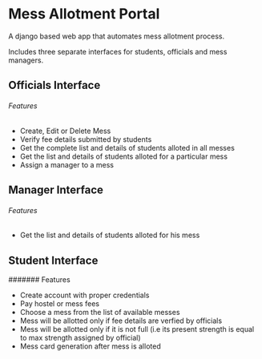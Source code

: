 # Mess Allotment Portal
A django based web app that automates mess allotment process.

Includes three separate interfaces for students, officials and mess managers.
## Officials Interface
###### Features
* Create, Edit or Delete Mess
* Verify fee details submitted by students
* Get the complete list and details of students alloted in all messes
* Get the list and details of students alloted for a particular mess
* Assign a manager to a mess

## Manager Interface
###### Features
* Get the list and details of students alloted for his mess

## Student Interface
####### Features
* Create account with proper credentials
* Pay hostel or mess fees
* Choose a mess from the list of available messes
* Mess will be allotted only if fee details are verfied by officials
* Mess will be allotted only if it is not full (i.e its present strength is equal to max strength assigned by official)
* Mess card generation after mess is alloted
